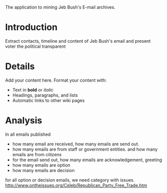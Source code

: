 The application to mining Jeb Bush's E-mail archives.

# Introduction #

Extract contacts, timeline and content of Jeb Bush's email and present voter the political transparent

# Details #

Add your content here.  Format your content with:
  * Text in **bold** or _italic_
  * Headings, paragraphs, and lists
  * Automatic links to other wiki pages


# Analysis #
In all emails published
  * how many email are received, how many emails are send out.
  * how many emails are from staff or government entities. and how many emails are from citizens
  * for the email send out, how many emails are acknowledgement, greeting
  * how many emails are option
  * how many emails are decision

for all option or decision emails, we need category with issues.
http://www.ontheissues.org/Celeb/Republican_Party_Free_Trade.htm